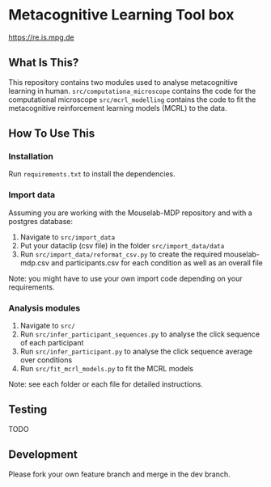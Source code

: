 Metacognitive Learning Tool box
==============================


https://re.is.mpg.de

What Is This?
-------------

This repository contains two modules used to analyse metacognitive learning in human.
`src/computationa_microscope` contains the code for the computational microscope
`src/mcrl_modelling` contains the code to fit the metacognitive reinforcement learning models (MCRL) to the data. 

How To Use This
---------------

### Installation
Run `requirements.txt` to install the dependencies. 

### Import data
Assuming you are working with the Mouselab-MDP repository and with a postgres database: 
1. Navigate to `src/import_data`
2. Put your dataclip (csv file) in the folder `src/import_data/data`
2. Run `src/import_data/reformat_csv.py` to create the required mouselab-mdp.csv and participants.csv
for each condition as well as an overall file
   
Note: you might have to use your own import code depending on your requirements. 

### Analysis modules
1. Navigate to `src/`
2. Run `src/infer_participant_sequences.py` to analyse the click sequence of each participant
3. Run `src/infer_participant.py` to analyse the click sequence average over conditions
4. Run `src/fit_mcrl_models.py` to fit the MCRL models

Note: see each folder or each file for detailed instructions. 

Testing
-------

TODO

Development
-----------

Please fork your own feature branch and merge in the dev branch. 

